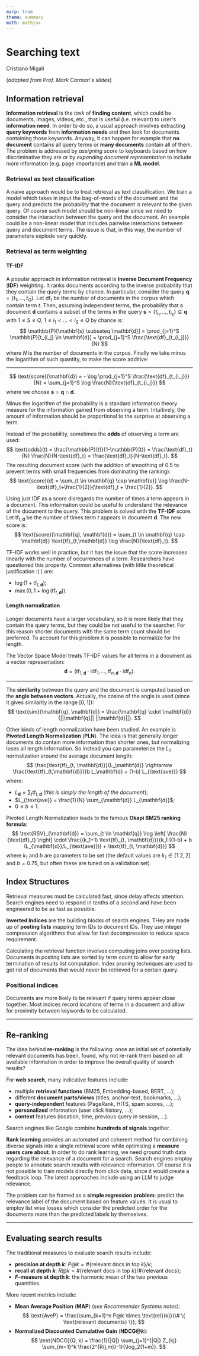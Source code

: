 ```yaml
---
marp: true
theme: summary
math: mathjax
---
```

# Searching text

<div class="author">

Cristiano Migali

</div>

<div class="centered-definition-expression">

(_adapted from Prof. Mark Carman's slides_)

</div>

## Information retrieval

**Information retrieval** is the _task_ of **finding content**, which could be documents, images, videos, etc., that is useful (i.e. relevant) to user's **information need**.
In order to do so, a usual approach involves extracting **query keywords** from **information needs** and then look for documents containing those keywords.
Anyway, it can happen for example that **no document** contains all query terms or **many documents** contain all of them. The problem is addressed by _assigning score_ to keyboards based on how discriminative they are or by _expanding document representation_ to include more information (e.g. page importance) and train a **ML model**.

### Retrieval as text classification

A naive approach would be to treat retrieval as text classification. We train a model which takes in input the bag-of-words of the document and the query and predicts the probability that the document is relevant to the given query. Of course such model should be non-linear since we need to consider the interaction between the query and the document. An example could be a non-linear model that includes pairwise interactions between query and document terms. The issue is that, in this way, the number of parameters explode very quickly.

### Retrieval as term weighting

#### TF-IDF

A popular approach in information retrieval is **Inverse Document Frequency** (**IDF**) weighting. It ranks documents according to the inverse probability that they contain the query terms by chance. In particular, consider the query $\mathbf{q} = \{ t_1, \dots, t_Q \}$. Let $\text{df}_t$ be the number of documents in the corpus which contain term $t$. Then, assuming independent terms, the probability that a document $\mathbf{d}$ contains a subset of the terms in the query $\mathbf{s} = \{ t_{i_1}, \dots, t_{i_S} \} \subseteq \mathbf{q}$ with $1 \leq S \leq Q$, $1 \leq i_1 < \dots < i_S \leq Q$ by chance is:
$$
\mathbb{P}[\mathbf{s} \subseteq \mathbf{d}] = \prod_{j=1}^S \mathbb{P}[t_{i_j} \in \mathbf{d}] = \prod_{j=1}^S \frac{\text{df}_{t_{i_j}}}{N}
$$
where $N$ is the number of documents in the corpus.
Finally we take minus the logarithm of such quantity, to make the score additive:

---

$$
\text{score}(\mathbf{d}) = - \log \prod_{j=1}^S \frac{\text{df}_{t_{i_j}}}{N} = \sum_{j=1}^S \log \frac{N}{\text{df}_{t_{i_j}}}
$$
where we choose $\mathbf{s} = \mathbf{q} \cap \mathbf{d}$.

Minus the logarithm of the probability is a standard information theory measure for the information gained from observing a term. Intuitively, the amount of information should be proportional to the surprise at observing a term.

Instead of the probability, sometimes the **odds** of observing a term are used:
$$
\text{odds}(t) = \frac{\mathbb{P}(t)}{1-\mathbb{P}(t)} = \frac{\text{df}_t}{N} \frac{N}{N-\text{df}_t} = \frac{\text{df}_t}{N-\text{df}_t}.
$$
The resulting document score (with the addition of smoothing of $0.5$ to prevent terms with small frequencies from dominating the ranking):
$$
\text{score}(d) = \sum_{t \in \mathbf{q} \cap \mathbf{s}} \log \frac{N-\text{df}_t+\frac{1}{2}}{\text{df}_t + \frac{1}{2}}.
$$

Using just IDF as a score disregards the number of times a term appears in a document. This information could be useful to understand the relevance of the document to the query. This problem is solved with the **TF-IDF** score. Let $\text{tf}_{t,\mathbf{d}}$ be the number of times term $t$ appears in document $\mathbf{d}$. The new score is:
$$
\text{score}(\mathbf{q}, \mathbf{d}) = \sum_{t \in \mathbf{q} \cap \mathbf{d}} \text{tf}_{t,\mathbf{d}} \log \frac{N}{\text{df}_t}.
$$

TF-IDF works well in practice, but it has the issue that the score increases linearly with the number of occurrences of a term. Researchers have questioned this property. Common alternatives (with little theoretical justification :( ) are:
- $\log(1+\text{tf}_{t,\mathbf{d}})$;
- $\max(0, 1+\log(\text{tf}_{t, \mathbf{d}}))$.

#### Length normalization

Longer documents have a larger vocabulary, so it is more likely that they contain the query terms, but they could be not useful to the searcher. For this reason shorter documents with the same term count should be preferred.
To account for this problem it is possible to normalize for the length.

The Vector Space Model treats TF-IDF values for all terms in a document as a vector representation:
$$
\mathbf{d} = (\text{tf}_{1,\mathbf{d}} \cdot \text{idf}_1, \dots, \text{tf}_{n,\mathbf{d}} \cdot \text{idf}_n).
$$

---

The **similarity** between the query and the document is computed based on the **angle between vectors**. Actually, the cosine of the angle is used (since it gives similarity in the range $[0, 1]$):
$$
\text{sim}(\mathbf{q}, \mathbf{d}) = \frac{\mathbf{q} \cdot \mathbf{d}}{||\mathbf{q}|| ||\mathbf{d}||}.
$$

Other kinds of length normalization have been studied.
An example is **Pivoted Length Normalization** (**PLN**). The idea is that generally longer documents do contain more information than shorter ones, but normalizing loses all length information. So instead you can parameterize the $L_1$ normalization around the average document length:
$$
\frac{\text{tf}_{t, \mathbf{d}}}{L_\mathbf{d}} \rightarrow \frac{\text{tf}_{t,\mathbf{d}}}{b L_\mathbf{d} + (1-b) L_{\text{ave}}}
$$
where:
- $L_\mathbf{d} = \sum_t \text{tf}_{t, \mathbf{d}}$ (_this is simply the length of the document_);
- $L_{\text{ave}} = \frac{1}{N} \sum_{\mathbf{d}} L_{\mathbf{d}}$;
- $0 \leq b \leq 1$.

Pivoted Length Normalization leads to the famous **Okapi BM25 ranking formula**:
$$
\text{RSV}_{\mathbf{d}} = \sum_{t \in \mathbf{q}} \log \left[ \frac{N}{\text{df}_t} \right] \cdot \frac{(k_1+1) \text{tf}_{t, \mathbf{d}}}{k_1 ((1-b) + b (L_{\mathbf{d}}/L_{\text{ave}})) + \text{tf}_{t, \mathbf{d}}}
$$
where $k_1$ and $b$ are parameters to be set (the default values are $k_1 \in [1.2, 2]$ and $b = 0.75$, but often these are tuned on a validation set).

## Index Structures

Retrieval measures must be calculated fast, since delay affects attention. Search engines need to respond in tenths of a second and have been engineered to be as fast as possible.

**Inverted Indices** are the building blocks of search engines. THey are made up of **posting lists** mapping term IDs to document IDs. They use integer compression algorithms that allow for fast decompression to reduce space requirement.

Calculating the retrieval function involves computing joins over posting lists. Documents in posting lists are sorted by term count to allow for early termination of results list computation. Index pruning techniques are used to get rid of documents that would never be retrieved for a certain query.

### Positional indices

Documents are more likely to be relevant if query terms appear close together. Most indices record locations of terms in a document and allow for proximity between keywords to be calculated.

---

## Re-ranking

The idea behind **re-ranking** is the following: once an initial set of potentially relevant documents has been, found, why not re-rank them based on all available information in order to improve the overall quality of search results?

For **web search**, many indicative features include:
- multiple **retrieval functions** (BM25, Embedding-based, BERT, ...);
- different **document parts/views** (titles, anchor-text, bookmarks, ...);
- **query-independent** features (PageRank, HITS, spam scores, ...);
- **personalized** information (user click history, ...);
- **context** features (location, time, previous query in session, ...).

Search engines like Google combine **hundreds of signals** together.

**Rank learning** provides an automated and coherent method for combining diverse signals into a single retrieval score while optimizing a **measure users care about**.
In order to do rank learning, we need ground truth data regarding the relevance of a document for a search. Search engines employ people to annotate search results with relevance information. Of course it is not possible to train models directly from click data, since it would create a feedback loop. The latest approaches include using an LLM to judge relevance.

The problem can be framed as a **simple regression problem**: predict the relevance label of the document based on feature values. It is usual to employ list wise losses which consider the predicted order for the documents more than the predicted labels by themselves.

---

## Evaluating search results

The traditional measures to evaluate search results include:
- **precision at depth $k$**: $P @ k = \# \{ \text{relevant docs in top } k \}/k$;
- **recall at depth $k$**: $R @ k = \# \{ \text{relevant docs in top } k \}/\# \{ \text{relevant docs} \}$;
- **$F$-measure at depth $k$**: the harmonic mean of the two previous quantities.

More recent metrics include:
- **Mean Average Position** (**MAP**) (_see Recommender Systems notes_):
$$
\text{AveP} = \frac{\sum_{k=1}^n P@k \times \text{rel}(k)}{\# \{ \text{relevant documents} \}};
$$
- **Normalized Discounted Cumulative Gain** (**NDCG@$k$**):
$$
\text{NDCG}(Q, k) = \frac{1}{|Q|} \sum_{j=1}^{|Q|} Z_{kj} \sum_{m=1}^k \frac{2^{R(j,m)}-1}{\log_2(1+m)}.
$$
